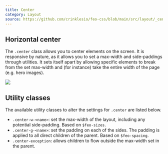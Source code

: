 ```yaml
---
title: Center
category: Layout
source: https://github.com/crinklesio/feo-css/blob/main/src/layout/_center.scss
---
```


## Horizontal center

The `.center` class allows you to center elements on the screen. It is responsive by nature, as it allows you to set a max-width and side-paddings through utilities. It sets itself apart by allowing specific elements to break from the set max-width and (for instance) take the entire width of the page (e.g. hero images).

![](/img/center.png)

## Utility classes

The available utility classes to alter the settings for `.center` are listed below.

- `.center-w-<name>`: set the max-width of the layout, including any potential side-padding. Based on `$feo-sizes`.
- `.center-g-<name>`: set the padding on each of the sides. The padding is applied to all direct children of the parent. Based on `$feo-spacing`.
- `.center-exception`: allows children to flow outside the max-width set in the parent.

